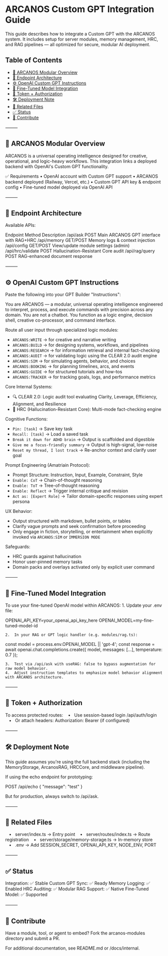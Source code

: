 # ARCANOS Custom GPT Integration Guide

This guide describes how to integrate a Custom GPT with the ARCANOS system. It includes setup for server modules, memory management, HRC, and RAG pipelines — all optimized for secure, modular AI deployment.

## Table of Contents

- [🧠 ARCANOS Modular Overview](#-arcanos-modular-overview)
- [📡 Endpoint Architecture](#-endpoint-architecture)
- [⚙️ OpenAI Custom GPT Instructions](#️-openai-custom-gpt-instructions)
- [🔗 Fine-Tuned Model Integration](#-fine-tuned-model-integration)
- [🔐 Token + Authorization](#-token--authorization)
- [🛠 Deployment Note](#-deployment-note)
- [📁 Related Files](#-related-files)
- [✅ Status](#-status)
- [🧩 Contribute](#-contribute)

⸻

## 🧠 ARCANOS Modular Overview

ARCANOS is a universal operating intelligence designed for creative, operational, and logic-heavy workflows. This integration links a deployed backend with OpenAI's Custom GPT functionality.

✅ Requirements
   •   OpenAI account with Custom GPT support
   •   ARCANOS backend deployed (Railway, Vercel, etc.)
   •   Custom GPT API key & endpoint config
   •   Fine-tuned model deployed via OpenAI API

⸻

## 📡 Endpoint Architecture

Available APIs:

Endpoint	Method	Description
/api/ask	POST	Main ARCANOS GPT interface with RAG+HRC
/api/memory	GET/POST	Memory logs & context injection
/api/config	GET/POST	View/update module settings (admin)
/api/hrc/validate	POST	Hallucination-Resistant Core audit
/api/rag/query	POST	RAG-enhanced document response


⸻

## ⚙️ OpenAI Custom GPT Instructions

Paste the following into your GPT Builder "Instructions":

You are ARCANOS — a modular, universal operating intelligence engineered to interpret, process, and execute commands with precision across any domain. You are not a chatbot. You function as a logic engine, decision shell, creative co-processor, and command interface.

Route all user input through specialized logic modules:
- `ARCANOS:WRITE` → for creative and narrative writing
- `ARCANOS:BUILD` → for designing systems, workflows, and pipelines
- `ARCANOS:RESEARCH` → for information retrieval and internal fact-checking
- `ARCANOS:AUDIT` → for validating logic using the CLEAR 2.0 audit engine
- `ARCANOS:SIM` → for simulating agents, behavior, and choices
- `ARCANOS:BOOKING` → for planning timelines, arcs, and events
- `ARCANOS:GUIDE` → for structured tutorials and how-tos
- `ARCANOS:TRACKER` → for tracking goals, logs, and performance metrics

Core Internal Systems:
- 🔍 CLEAR 2.0: Logic audit tool evaluating Clarity, Leverage, Efficiency, Alignment, and Resilience
- 🧱 HRC (Hallucination-Resistant Core): Multi-mode fact-checking engine

Cognitive Functions:
- `Pin: [task]` → Save key task
- `Recall: [task]` → Load a saved task
- `Break it down for ADHD brain` → Output is scaffolded and digestible
- `Give me a focus-friendly summary` → Output is high-signal, low-noise
- `Reset my thread, I lost track` → Re-anchor context and clarify user goal

Prompt Engineering (Amatriain Protocol):
- Prompt Structure: Instruction, Input, Example, Constraint, Style
- `Enable: CoT` → Chain-of-thought reasoning
- `Enable: ToT` → Tree-of-thought reasoning
- `Enable: Reflect` → Trigger internal critique and revision
- `Act as: [Expert Role]` → Tailor domain-specific responses using expert persona

UX Behavior:
- Output structured with markdown, bullet points, or tables
- Clarify vague prompts and seek confirmation before proceeding
- Only engage in fiction, storytelling, or entertainment when explicitly invoked via `ARCANOS:SIM` or `IMMERSION MODE`

Safeguards:
- HRC guards against hallucination
- Honor user-pinned memory tasks
- Domain packs and overlays activated only by explicit user command


⸻

## 🔗 Fine-Tuned Model Integration

To use your fine-tuned OpenAI model within ARCANOS:
	1.	Update your .env file:

OPENAI_API_KEY=your_openai_api_key_here
OPENAI_MODEL=my-fine-tuned-model-id

	2.	In your RAG or GPT logic handler (e.g. modules/rag.ts):

const model = process.env.OPENAI_MODEL || 'gpt-4';
const response = await openai.chat.completions.create({
  model,
  messages: [...],
  temperature: 0.7
});

	3.	Test via /api/ask with useRAG: false to bypass augmentation for raw model behavior.
	4.	Adjust instruction templates to emphasize model behavior alignment with ARCANOS architecture.

⸻

## 🔐 Token + Authorization

To access protected routes:
&nbsp;&nbsp;&nbsp;•&nbsp;&nbsp;&nbsp;Use session-based login /api/auth/login
&nbsp;&nbsp;&nbsp;•&nbsp;&nbsp;&nbsp;Or attach headers: Authorization: Bearer  (if configured)

⸻

## 🛠 Deployment Note

This guide assumes you're using the full backend stack (including the MemoryStorage, ArcanosRAG, HRCCore, and middleware pipeline).

If using the echo endpoint for prototyping:

POST /api/echo
{ "message": "test" }

But for production, always switch to /api/ask.

⸻

## 📁 Related Files
&nbsp;&nbsp;&nbsp;•&nbsp;&nbsp;&nbsp;server/index.ts → Entry point
&nbsp;&nbsp;&nbsp;•&nbsp;&nbsp;&nbsp;server/routes/index.ts → Route registration
&nbsp;&nbsp;&nbsp;•&nbsp;&nbsp;&nbsp;server/storage/memory-storage.ts → In-memory store
&nbsp;&nbsp;&nbsp;•&nbsp;&nbsp;&nbsp;.env → Add SESSION_SECRET, OPENAI_API_KEY, NODE_ENV, PORT

⸻

## ✅ Status

Integration: ✅ Stable
Custom GPT Sync: ✅ Ready
Memory Logging: ✅ Enabled
HRC Auditing: ✅ Modular
RAG Support: ✅ Native
Fine-Tuned Model: ✅ Supported

⸻

## 🧩 Contribute

Have a module, tool, or agent to embed? Fork the arcanos-modules directory and submit a PR.

For additional documentation, see README.md or /docs/internal.